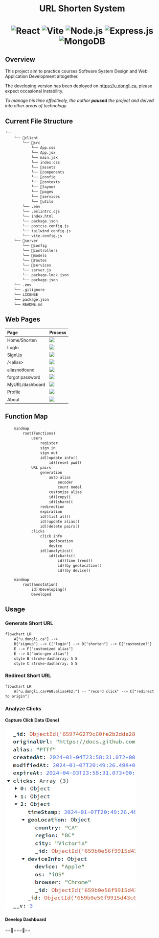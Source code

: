 
<h1 align="center"> URL Shorten System<h1>

<div align="center">
  <img src="https://img.shields.io/badge/react-%2320232a.svg?style=for-the-badge&logo=react&logoColor=%2361DAFB" alt="React">
  <img src="https://img.shields.io/badge/vite-%23646CFF.svg?style=for-the-badge&logo=vite&logoColor=white" alt="Vite">
  <img src="https://img.shields.io/badge/node.js-6DA55F?style=for-the-badge&logo=node.js&logoColor=white" alt="Node.js">
  <img src="https://img.shields.io/badge/express.js-%23404d59.svg?style=for-the-badge&logo=express&logoColor=%2361DAFB" alt="Express.js">
  <img src="https://img.shields.io/badge/MongoDB-%234ea94b.svg?style=for-the-badge&logo=mongodb&logoColor=white" alt="MongoDB">
</div>

## Overview

This project aim to practice courses Software System Design and Web Application Development altogether.

The developing version has been deployed on <https://u.dongli.ca>, please expect  occasional instability.

_To manage his time effectively, the author **paused** the project and delved into other areas of technology._

## Current File Structure

```
└── .
    └── 📁client
        └── 📁src
            └── App.css
            └── App.jsx
            └── main.jsx
            └── index.css
            └── 📁assets
            └── 📁components
            └── 📁config
            └── 📁contexts
            └── 📁layout
            └── 📁pages
            └── 📁services
            └── 📁utils
        └── .env
        └── .eslintrc.cjs
        └── index.html
        └── package.json
        └── postcss.config.js
        └── tailwind.config.js
        └── vite.config.js
    └── 📁server
        └── 📁config
        └── 📁controllers
        └── 📁models
        └── 📁routes
        └── 📁services
        └── server.js
        └── package-lock.json
        └── package.json
    └── .env
    └── .gitignore
    └── LICENSE
    └── package.json
    └── README.md
```

## Web Pages

| Page | Process |
|:-----|:-------|
| Home/Shorten | ![](https://geps.dev/progress/100) |
| LogIn | ![](https://geps.dev/progress/100) |
| SignUp | ![](https://geps.dev/progress/100) |
| /\<alias\> | ![](https://geps.dev/progress/100) |
| aliasnotfound | ![](https://geps.dev/progress/100) |
| forgot password | ![](https://geps.dev/progress/60) |
| MyURL/dashboard | ![](https://geps.dev/progress/10) |
| Profile | ![](https://geps.dev/progress/0) |
| About | ![](https://geps.dev/progress/0) |

## Function Map

```mermaid
    mindmap
        root(Functions)
            users
                register
                sign in
                sign out
                id))update info((
                    id))reset pwd((              
            URL pairs
                generation
                    auto alias
                        encoder
                        count model
                    customize alias
                    id))copy((
                    id))share((
                redirection
                expiration
                id))list all((
                id))update alias((
                id))delete pairs(( 
            clicks
                click info
                    geolocation
                    device
                id))analytics((
                    id))charts((
                        id))time trend((
                        id))by geolocation((
                        id))by device((
```

```mermaid
    mindmap
        root(annotation)
            id))Developing((
            Developed
```

## Usage

### Generate Short URL

```mermaid
flowchart LR
    A["u.dongli.ca"] -->
    B["signup"] --> C["login"] --> D["shorten"] --> E{"customize?"}
    E --> F["customized alias"]
    E --> G["auto-gen alias"]
    style B stroke-dasharray: 5 5
    style C stroke-dasharray: 5 5
```

### Redirect Short URL

```mermaid
flowchart LR
    A["u.dongli.ca/#60;alias#62;"] -- "record click" --> C["redirect to origin"]
```

### Analyze Clicks

#### Capture Click Data (Done)

![alt text](image.png)

#### Develop Dashboard

==🚧===🚧==
